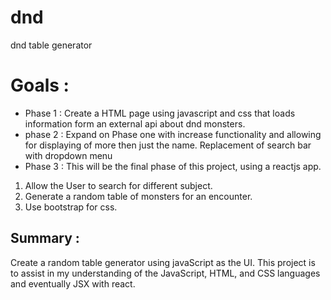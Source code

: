 # dnd
dnd table generator


# Goals :
* Phase 1 :
Create a HTML page using javascript and css that loads information form an external api about dnd monsters.
* phase 2 :
Expand on Phase one with increase functionality and allowing for displaying of more then just the name.
Replacement of search bar with dropdown menu
* Phase 3 :
This will be the final phase of this project, using a reactjs app.
1. Allow the User to search for different subject.
2. Generate a random table of monsters for an encounter. 
3. Use bootstrap for css. 
## Summary : 
Create a random table generator using javaScript as the UI.
This project is to assist in my understanding of the JavaScript, HTML, and CSS languages and 
eventually JSX with react. 
